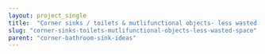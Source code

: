 ```yaml
---
layout: project_single
title:  "Corner sinks / toilets & mutlifunctional objects- less wasted space"
slug: "corner-sinks-toilets-mutlifunctional-objects-less-wasted-space"
parent: "corner-bathroom-sink-ideas"
---
```

 